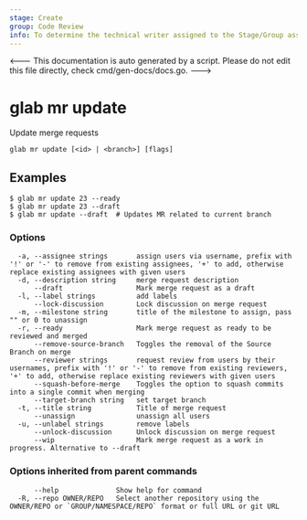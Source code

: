 ```yaml
---
stage: Create
group: Code Review
info: To determine the technical writer assigned to the Stage/Group associated with this page, see https://about.gitlab.com/handbook/product/ux/technical-writing/#assignments
---
```


<---
This documentation is auto generated by a script.
Please do not edit this file directly, check cmd/gen-docs/docs.go.
--->

# glab mr update

Update merge requests

```plaintext
glab mr update [<id> | <branch>] [flags]
```

## Examples

```plaintext
$ glab mr update 23 --ready
$ glab mr update 23 --draft
$ glab mr update --draft  # Updates MR related to current branch

```

### Options

```plaintext
  -a, --assignee strings       assign users via username, prefix with '!' or '-' to remove from existing assignees, '+' to add, otherwise replace existing assignees with given users
  -d, --description string     merge request description
      --draft                  Mark merge request as a draft
  -l, --label strings          add labels
      --lock-discussion        Lock discussion on merge request
  -m, --milestone string       title of the milestone to assign, pass "" or 0 to unassign
  -r, --ready                  Mark merge request as ready to be reviewed and merged
      --remove-source-branch   Toggles the removal of the Source Branch on merge
      --reviewer strings       request review from users by their usernames, prefix with '!' or '-' to remove from existing reviewers, '+' to add, otherwise replace existing reviewers with given users
      --squash-before-merge    Toggles the option to squash commits into a single commit when merging
      --target-branch string   set target branch
  -t, --title string           Title of merge request
      --unassign               unassign all users
  -u, --unlabel strings        remove labels
      --unlock-discussion      Unlock discussion on merge request
      --wip                    Mark merge request as a work in progress. Alternative to --draft
```

### Options inherited from parent commands

```plaintext
      --help              Show help for command
  -R, --repo OWNER/REPO   Select another repository using the OWNER/REPO or `GROUP/NAMESPACE/REPO` format or full URL or git URL
```

